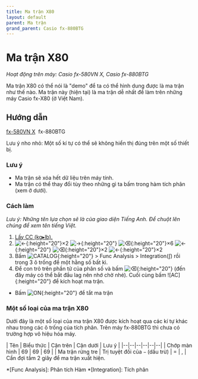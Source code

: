 ```yaml
---
title: Ma trận X80
layout: default
parent: Ma trận
grand_parent: Casio fx-880BTG
---
```


# Ma trận X80
*Hoạt động trên máy: Casio fx-580VN X, Casio fx-880BTG*

Ma trận X80 có thể nói là "demo" để ta có thể hình dung được là ma trận như thế nào. Ma trận này (hiện tại) là ma trận dễ nhất để làm trên những máy Casio fx-X80 (ở Việt Nam).

## Hướng dẫn
[fx-580VN X](/thu-vien-ma-tran/docs/fx580vnx/ma-tran/ma-tran-x80.html#hướng-dẫn)&nbsp; fx-880BTG

Lưu ý nho nhỏ: Một số kí tự có thể sẽ không hiển thị đúng trên một số thiết bị.

### Lưu ý
- Ma trận sẽ xóa hết dữ liệu trên máy tính.
- Ma trận có thể thay đổi tùy theo những gì ta bấm trong hàm tích phân (xem ở dưới).

### Cách làm
*Lưu ý: Những tên lựa chọn sẽ là của giao diện Tiếng Anh. Để chuột lên chúng để xem tên tiếng Việt.*

1. [Lấy CC (kg▸lb).](/thu-vien-ma-tran/docs/fx880btg/loi-may-tinh/cc.html#cách-bấm)
2. ![←]{:height="20"}×2 ![→]{:height="20"} ![⌫]{:height="20"}×6 ![←]{:height="20"} ![⌫]{:height="20"}×2 ![←]{:height="20"}×2
8. Bấm ![CATALOG]{:height="20"} \> Func Analysis \> Integration(∫) rồi trong 3 ô trống để một hằng số bất kì.
9. Để con trỏ trên phần tử của phân số và bấm ![⌫]{:height="20"} (đến đây máy có thể bắt đầu lag nên nhớ chờ nhé). Cuối cùng bấm ![AC]{:height="20"} để kích hoạt ma trận.

- Bấm ![ON]{:height="20"} để tắt ma trận

### Một số loại của ma trận X80
Dưới đây là một số loại của ma trận X80 được kích hoạt qua các kí tự khác nhau trong các ô trống của tích phân. Trên máy fx-880BTG thì chưa có trường hợp vô hiệu hóa máy.

| Tên | Biểu thức | Cận trên | Cận dưới | Lưu ý |
|--|--|--|--|--|--|
| Chớp màn hình | 69 | 69 | 69 |
| Ma trận rừng tre | Trị tuyệt đối của `−` (dấu trừ) | = | , | Cần đợi tầm 2 giây để ma trận xuất hiện.

[ON]: /thu-vien-ma-tran/images/fx880btg/on.png
[HOME]: /thu-vien-ma-tran/images/fx880btg/home.png
[VARIABLE]: /thu-vien-ma-tran/images/fx880btg/variable.png
[←]: /thu-vien-ma-tran/images/fx880btg/left.png
[→]: /thu-vien-ma-tran/images/fx880btg/right.png
[︽]: /thu-vien-ma-tran/images/fx880btg/pageup.png
[CATALOG]: /thu-vien-ma-tran/images/fx880btg/catalog.png
[⌫]: /thu-vien-ma-tran/images/fx880btg/del.png
[9]: /thu-vien-ma-tran/images/fx880btg/9.png
[EXE]: /thu-vien-ma-tran/images/fx880btg/exe.png

<!-- abbreviations for kramdown -->
*[Func Analysis]: Phân tích Hàm
*[Integration]: Tích phân
